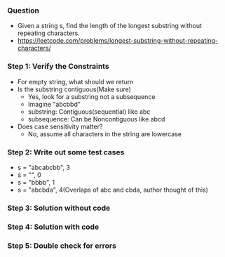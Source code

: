 ### Question

* Given a string s, find the length of the longest substring without repeating characters.
* https://leetcode.com/problems/longest-substring-without-repeating-characters/

### Step 1: Verify the Constraints

* For empty string, what should we return
* Is the substring contiguous(Make sure)
  * Yes, look for a substring not a subsequence
  * Imagine "abcbbd"
  * substring: Contiguous(sequential) like abc
  * subsequence: Can be Noncontiguous like abcd
* Does case sensitivity matter?
  * No, assume all characters in the string are lowercase

### Step 2: Write out some test cases

* s = "abcabcbb", 3
* s = "", 0
* s = "bbbb", 1
* s = "abcbda", 4(Overlaps of abc and cbda, author thought of this)

### Step 3: Solution without code

### Step 4: Solution with code

### Step 5: Double check for errors